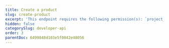 ```yaml
---
title: Create a product
slug: create-product
excerpt: 'This endpoint requires the following permission(s): `project_configuration:products:read_write`.'
hidden: false
categorySlug: developer-api
order: 3
parentDoc: 6499848d103e5f0042e48056
---
```

